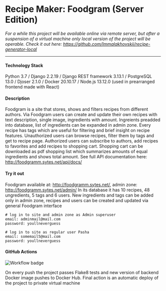# Recipe Maker: Foodgram (Server Edition) #
*For a while this project will be available online via remote server, but after a suspension of a virtual machine only local version of the project will be operable. Check it out here: https://github.com/Immalakhovskii/recipe-generator-local*

---
#### Technology Stack ####
Python 3.7 / Django 2.2.19 / Django REST framework 3.13.1 / PostgreSQL 13.0 / Djoser 2.1.0 / Docker 20.10.17 / Node.js 13.12.0 (used in prearranged frontend made with React)
#### Description ####
Foodgram is a site that stores, shows and filters recipes from different authors. Via Foodgram users can create and update their own recipes with text description, single image, ingredients with amount. Ingreients preadded into database, list of ingredients can be expanded in admin zone. Every recipe has tags which are useful for filtering and brief insight on recipe features. Unauthorized users can browse recipes, filter them by tags and get to recipe page. Authorized users can subscribe to authors, add recipes to favorites and add recipes to shopping cart. Shopping cart can be downloaded as pdf shopping list which summarizes amounts of equal ingredients and shows total amount. See full API documentation here: http://foodgramm.sytes.net/api/docs/
#### Try it out ####
Foodgram available at: http://foodgramm.sytes.net/, admin zone: http://foodgramm.sytes.net/admin/
In its database it has 10 recipes, 48 ungredients, 5 tags and 6 users. New ingredients and tags can be added only in admin zone, recipes and users can be created and updated via general Foodgram interface
```
# log in to site and admin zone as Admin superuser
email: adminmail@mail.com
password: youllneverguess

# log in to site as regular user Pasha
email: somemail5@mail.com
password: youllneverguess
```
#### GitHub Actions ####
![Workflow badge](https://github.com/Immalakhovskii/yamdb_final/actions/workflows/yamdb_workflow.yml/badge.svg?event=push)  

On every push the project passes Flake8 tests and new version of backend Docker image pushes to Docker Hub. Final action is an automatic deploy of the project to private virtual machine